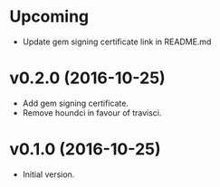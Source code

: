 # Upcoming

- Update gem signing certificate link in README.md

# v0.2.0 (2016-10-25)

- Add gem signing certificate.
- Remove houndci in favour of travisci.

# v0.1.0 (2016-10-25)

- Initial version.
